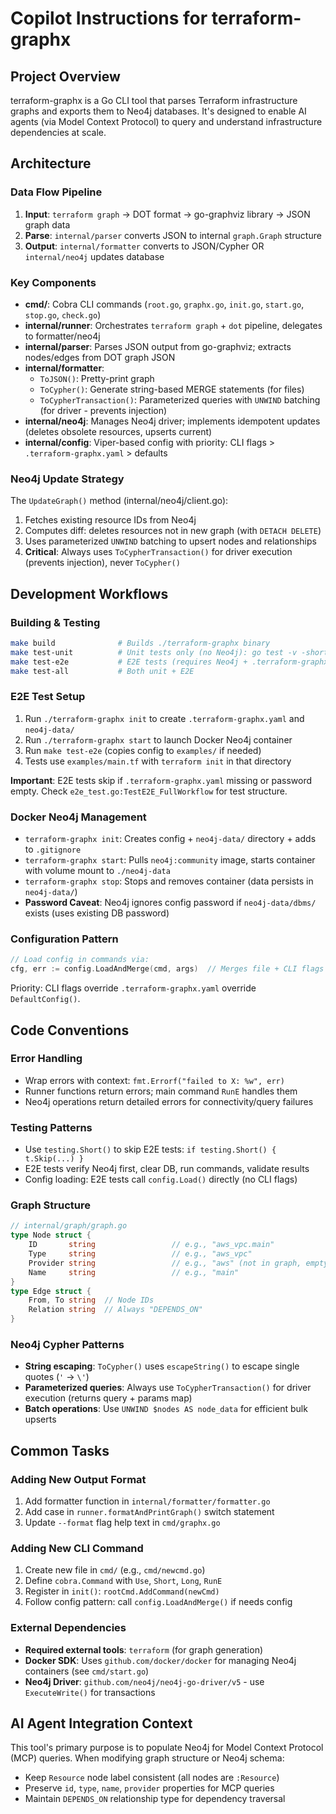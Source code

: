 # Copilot Instructions for terraform-graphx

## Project Overview
terraform-graphx is a Go CLI tool that parses Terraform infrastructure graphs and exports them to Neo4j databases. It's designed to enable AI agents (via Model Context Protocol) to query and understand infrastructure dependencies at scale.

## Architecture

### Data Flow Pipeline
1. **Input**: `terraform graph` → DOT format → go-graphviz library → JSON graph data
2. **Parse**: `internal/parser` converts JSON to internal `graph.Graph` structure
3. **Output**: `internal/formatter` converts to JSON/Cypher OR `internal/neo4j` updates database

### Key Components
- **cmd/**: Cobra CLI commands (`root.go`, `graphx.go`, `init.go`, `start.go`, `stop.go`, `check.go`)
- **internal/runner**: Orchestrates `terraform graph` + `dot` pipeline, delegates to formatter/neo4j
- **internal/parser**: Parses JSON output from go-graphviz; extracts nodes/edges from DOT graph JSON
- **internal/formatter**: 
  - `ToJSON()`: Pretty-print graph
  - `ToCypher()`: Generate string-based MERGE statements (for files)
  - `ToCypherTransaction()`: Parameterized queries with `UNWIND` batching (for driver - prevents injection)
- **internal/neo4j**: Manages Neo4j driver; implements idempotent updates (deletes obsolete resources, upserts current)
- **internal/config**: Viper-based config with priority: CLI flags > `.terraform-graphx.yaml` > defaults

### Neo4j Update Strategy
The `UpdateGraph()` method (internal/neo4j/client.go):
1. Fetches existing resource IDs from Neo4j
2. Computes diff: deletes resources not in new graph (with `DETACH DELETE`)
3. Uses parameterized `UNWIND` batching to upsert nodes and relationships
4. **Critical**: Always uses `ToCypherTransaction()` for driver execution (prevents injection), never `ToCypher()`

## Development Workflows

### Building & Testing
```bash
make build              # Builds ./terraform-graphx binary
make test-unit          # Unit tests only (no Neo4j): go test -v -short ./...
make test-e2e           # E2E tests (requires Neo4j + .terraform-graphx.yaml)
make test-all           # Both unit + E2E
```

### E2E Test Setup
1. Run `./terraform-graphx init` to create `.terraform-graphx.yaml` and `neo4j-data/`
2. Run `./terraform-graphx start` to launch Docker Neo4j container
3. Run `make test-e2e` (copies config to `examples/` if needed)
4. Tests use `examples/main.tf` with `terraform init` in that directory

**Important**: E2E tests skip if `.terraform-graphx.yaml` missing or password empty. Check `e2e_test.go:TestE2E_FullWorkflow` for test structure.

### Docker Neo4j Management
- `terraform-graphx init`: Creates config + `neo4j-data/` directory + adds to `.gitignore`
- `terraform-graphx start`: Pulls `neo4j:community` image, starts container with volume mount to `./neo4j-data`
- `terraform-graphx stop`: Stops and removes container (data persists in `neo4j-data/`)
- **Password Caveat**: Neo4j ignores config password if `neo4j-data/dbms/` exists (uses existing DB password)

### Configuration Pattern
```go
// Load config in commands via:
cfg, err := config.LoadAndMerge(cmd, args)  // Merges file + CLI flags
```

Priority: CLI flags override `.terraform-graphx.yaml` override `DefaultConfig()`.

## Code Conventions

### Error Handling
- Wrap errors with context: `fmt.Errorf("failed to X: %w", err)`
- Runner functions return errors; main command `RunE` handles them
- Neo4j operations return detailed errors for connectivity/query failures

### Testing Patterns
- Use `testing.Short()` to skip E2E tests: `if testing.Short() { t.Skip(...) }`
- E2E tests verify Neo4j first, clear DB, run commands, validate results
- Config loading: E2E tests call `config.Load()` directly (no CLI flags)

### Graph Structure
```go
// internal/graph/graph.go
type Node struct {
    ID       string                 // e.g., "aws_vpc.main"
    Type     string                 // e.g., "aws_vpc"
    Provider string                 // e.g., "aws" (not in graph, empty)
    Name     string                 // e.g., "main"
}
type Edge struct {
    From, To string  // Node IDs
    Relation string  // Always "DEPENDS_ON"
}
```

### Neo4j Cypher Patterns
- **String escaping**: `ToCypher()` uses `escapeString()` to escape single quotes (`'` → `\'`)
- **Parameterized queries**: Always use `ToCypherTransaction()` for driver execution (returns query + params map)
- **Batch operations**: Use `UNWIND $nodes AS node_data` for efficient bulk upserts

## Common Tasks

### Adding New Output Format
1. Add formatter function in `internal/formatter/formatter.go`
2. Add case in `runner.formatAndPrintGraph()` switch statement
3. Update `--format` flag help text in `cmd/graphx.go`

### Adding New CLI Command
1. Create new file in `cmd/` (e.g., `cmd/newcmd.go`)
2. Define `cobra.Command` with `Use`, `Short`, `Long`, `RunE`
3. Register in `init()`: `rootCmd.AddCommand(newCmd)`
4. Follow config pattern: call `config.LoadAndMerge()` if needs config

### External Dependencies
- **Required external tools**: `terraform` (for graph generation)
- **Docker SDK**: Uses `github.com/docker/docker` for managing Neo4j containers (see `cmd/start.go`)
- **Neo4j Driver**: `github.com/neo4j/neo4j-go-driver/v5` - use `ExecuteWrite()` for transactions

## AI Agent Integration Context
This tool's primary purpose is to populate Neo4j for Model Context Protocol (MCP) queries. When modifying graph structure or Neo4j schema:
- Keep `Resource` node label consistent (all nodes are `:Resource`)
- Preserve `id`, `type`, `name`, `provider` properties for MCP queries
- Maintain `DEPENDS_ON` relationship type for dependency traversal

